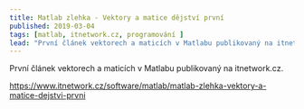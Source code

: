 ```yaml
---
title: Matlab zlehka - Vektory a matice dějství první
published: 2019-03-04
tags: [matlab, itnetwork.cz, programování ]
lead: "První článek vektorech a maticích v Matlabu publikovaný na itnetwork.cz"
---
```


První článek vektorech a maticích v Matlabu publikovaný na itnetwork.cz.

https://www.itnetwork.cz/software/matlab/matlab-zlehka-vektory-a-matice-dejstvi-prvni

